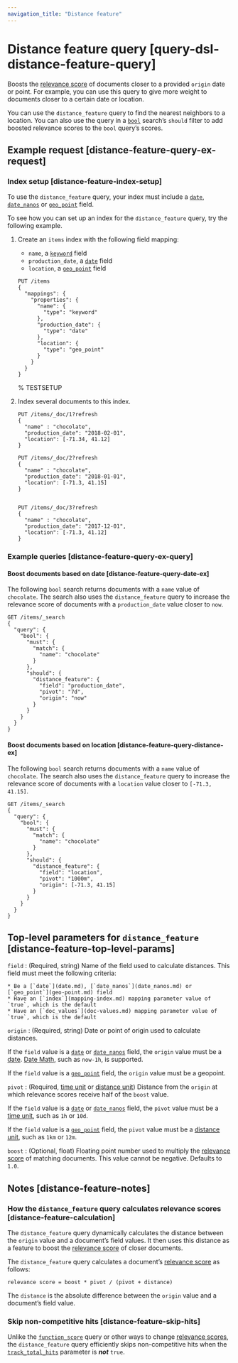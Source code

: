 ```yaml
---
navigation_title: "Distance feature"
---
```


# Distance feature query [query-dsl-distance-feature-query]


Boosts the [relevance score](query-filter-context.md#relevance-scores) of documents closer to a provided `origin` date or point. For example, you can use this query to give more weight to documents closer to a certain date or location.

You can use the `distance_feature` query to find the nearest neighbors to a location. You can also use the query in a [`bool`](query-dsl-bool-query.md) search’s `should` filter to add boosted relevance scores to the `bool` query’s scores.

## Example request [distance-feature-query-ex-request]

### Index setup [distance-feature-index-setup]

To use the `distance_feature` query, your index must include a [`date`](date.md), [`date_nanos`](date_nanos.md) or [`geo_point`](geo-point.md) field.

To see how you can set up an index for the `distance_feature` query, try the following example.

1. Create an `items` index with the following field mapping:

    * `name`, a [`keyword`](keyword.md) field
    * `production_date`, a [`date`](date.md) field
    * `location`, a [`geo_point`](geo-point.md) field

    ```console
    PUT /items
    {
      "mappings": {
        "properties": {
          "name": {
            "type": "keyword"
          },
          "production_date": {
            "type": "date"
          },
          "location": {
            "type": "geo_point"
          }
        }
      }
    }
    ```

    %  TESTSETUP

2. Index several documents to this index.

    ```console
    PUT /items/_doc/1?refresh
    {
      "name" : "chocolate",
      "production_date": "2018-02-01",
      "location": [-71.34, 41.12]
    }

    PUT /items/_doc/2?refresh
    {
      "name" : "chocolate",
      "production_date": "2018-01-01",
      "location": [-71.3, 41.15]
    }


    PUT /items/_doc/3?refresh
    {
      "name" : "chocolate",
      "production_date": "2017-12-01",
      "location": [-71.3, 41.12]
    }
    ```



### Example queries [distance-feature-query-ex-query]

#### Boost documents based on date [distance-feature-query-date-ex]

The following `bool` search returns documents with a `name` value of `chocolate`. The search also uses the `distance_feature` query to increase the relevance score of documents with a `production_date` value closer to `now`.

```console
GET /items/_search
{
  "query": {
    "bool": {
      "must": {
        "match": {
          "name": "chocolate"
        }
      },
      "should": {
        "distance_feature": {
          "field": "production_date",
          "pivot": "7d",
          "origin": "now"
        }
      }
    }
  }
}
```


#### Boost documents based on location [distance-feature-query-distance-ex]

The following `bool` search returns documents with a `name` value of `chocolate`. The search also uses the `distance_feature` query to increase the relevance score of documents with a `location` value closer to `[-71.3, 41.15]`.

```console
GET /items/_search
{
  "query": {
    "bool": {
      "must": {
        "match": {
          "name": "chocolate"
        }
      },
      "should": {
        "distance_feature": {
          "field": "location",
          "pivot": "1000m",
          "origin": [-71.3, 41.15]
        }
      }
    }
  }
}
```




## Top-level parameters for `distance_feature` [distance-feature-top-level-params]

`field`
:   (Required, string) Name of the field used to calculate distances. This field must meet the following criteria:

    * Be a [`date`](date.md), [`date_nanos`](date_nanos.md) or [`geo_point`](geo-point.md) field
    * Have an [`index`](mapping-index.md) mapping parameter value of `true`, which is the default
    * Have an [`doc_values`](doc-values.md) mapping parameter value of `true`, which is the default


`origin`
:   (Required, string) Date or point of origin used to calculate distances.

If the `field` value is a [`date`](date.md) or [`date_nanos`](date_nanos.md) field, the `origin` value must be a [date](search-aggregations-bucket-daterange-aggregation.md#date-format-pattern). [Date Math](common-options.md#date-math), such as `now-1h`, is supported.

If the `field` value is a [`geo_point`](geo-point.md) field, the `origin` value must be a geopoint.


`pivot`
:   (Required, [time unit](api-conventions.md#time-units) or [distance unit](api-conventions.md#distance-units)) Distance from the `origin` at which relevance scores receive half of the `boost` value.

If the `field` value is a [`date`](date.md) or [`date_nanos`](date_nanos.md) field, the `pivot` value must be a [time unit](api-conventions.md#time-units), such as `1h` or `10d`.

If the `field` value is a [`geo_point`](geo-point.md) field, the `pivot` value must be a [distance unit](api-conventions.md#distance-units), such as `1km` or `12m`.


`boost`
:   (Optional, float) Floating point number used to multiply the [relevance score](query-filter-context.md#relevance-scores) of matching documents. This value cannot be negative. Defaults to `1.0`.



## Notes [distance-feature-notes]

### How the `distance_feature` query calculates relevance scores [distance-feature-calculation]

The `distance_feature` query dynamically calculates the distance between the `origin` value and a document’s field values. It then uses this distance as a feature to boost the [relevance score](query-filter-context.md#relevance-scores) of closer documents.

The `distance_feature` query calculates a document’s [relevance score](query-filter-context.md#relevance-scores) as follows:

```
relevance score = boost * pivot / (pivot + distance)
```

The `distance` is the absolute difference between the `origin` value and a document’s field value.


### Skip non-competitive hits [distance-feature-skip-hits]

Unlike the [`function_score`](query-dsl-function-score-query.md) query or other ways to change [relevance scores](query-filter-context.md#relevance-scores), the `distance_feature` query efficiently skips non-competitive hits when the [`track_total_hits`](search-search.md) parameter is ***not*** `true`.



